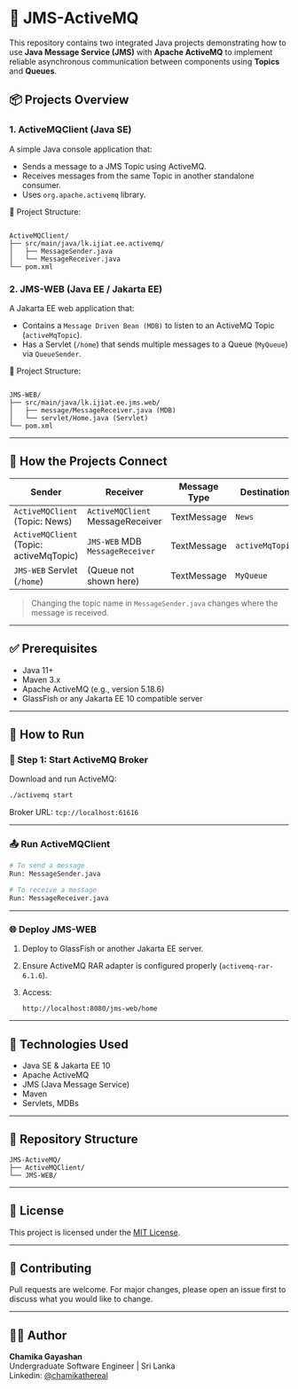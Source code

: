 # 🚀 JMS-ActiveMQ

This repository contains two integrated Java projects demonstrating how to use **Java Message Service (JMS)** with **Apache ActiveMQ** to implement reliable asynchronous communication between components using **Topics** and **Queues**.

## 📦 Projects Overview

### 1. ActiveMQClient (Java SE)
A simple Java console application that:
- Sends a message to a JMS Topic using ActiveMQ.
- Receives messages from the same Topic in another standalone consumer.
- Uses `org.apache.activemq` library.

📁 Project Structure:
```

ActiveMQClient/
├── src/main/java/lk.ijiat.ee.activemq/
│   ├── MessageSender.java
│   └── MessageReceiver.java
└── pom.xml

```

### 2. JMS-WEB (Java EE / Jakarta EE)
A Jakarta EE web application that:
- Contains a `Message Driven Bean (MDB)` to listen to an ActiveMQ Topic (`activeMqTopic`).
- Has a Servlet (`/home`) that sends multiple messages to a Queue (`MyQueue`) via `QueueSender`.

📁 Project Structure:
```

JMS-WEB/
├── src/main/java/lk.ijiat.ee.jms.web/
│   ├── message/MessageReceiver.java (MDB)
│   └── servlet/Home.java (Servlet)
└── pom.xml

````

---

## 🔗 How the Projects Connect

| Sender                        | Receiver                             | Message Type | Destination    |
|------------------------------|--------------------------------------|--------------|----------------|
| `ActiveMQClient` (Topic: News) | `ActiveMQClient` MessageReceiver     | TextMessage  | `News`         |
| `ActiveMQClient` (Topic: activeMqTopic) | `JMS-WEB` MDB `MessageReceiver`     | TextMessage  | `activeMqTopic` |
| `JMS-WEB` Servlet (`/home`)   | (Queue not shown here)               | TextMessage  | `MyQueue`      |

> Changing the topic name in `MessageSender.java` changes where the message is received.

---

## ✅ Prerequisites

- Java 11+
- Maven 3.x
- Apache ActiveMQ (e.g., version 5.18.6)
- GlassFish or any Jakarta EE 10 compatible server

---

## 🚀 How to Run

### 🔧 Step 1: Start ActiveMQ Broker
Download and run ActiveMQ:
```bash
./activemq start
````

Broker URL: `tcp://localhost:61616`

---

### 📤 Run ActiveMQClient

```bash
# To send a message
Run: MessageSender.java

# To receive a message
Run: MessageReceiver.java
```

---

### 🌐 Deploy JMS-WEB

1. Deploy to GlassFish or another Jakarta EE server.
2. Ensure ActiveMQ RAR adapter is configured properly (`activemq-rar-6.1.6`).
3. Access:

   ```
   http://localhost:8080/jms-web/home
   ```

---

## 🧰 Technologies Used

* Java SE & Jakarta EE 10
* Apache ActiveMQ
* JMS (Java Message Service)
* Maven
* Servlets, MDBs

---

## 📁 Repository Structure

```
JMS-ActiveMQ/
├── ActiveMQClient/
└── JMS-WEB/
```

---

## 📜 License

This project is licensed under the [MIT License](LICENSE).

---

## 🤝 Contributing

Pull requests are welcome. For major changes, please open an issue first to discuss what you would like to change.

---

## 🧑‍💻 Author

**Chamika Gayashan**  
Undergraduate Software Engineer | Sri Lanka  
Linkedin: [@chamikathereal](https://www.linkedin.com/in/chamikathereal/)

